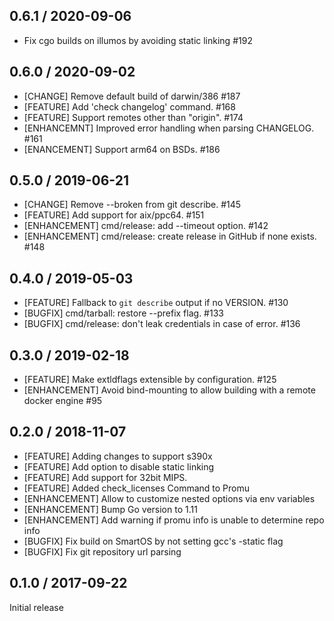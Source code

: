 ## 0.6.1 / 2020-09-06

* Fix cgo builds on illumos by avoiding static linking #192

## 0.6.0 / 2020-09-02

* [CHANGE] Remove default build of darwin/386 #187
* [FEATURE] Add 'check changelog' command. #168
* [FEATURE] Support remotes other than "origin". #174
* [ENHANCEMNT] Improved error handling when parsing CHANGELOG. #161
* [ENANCEMENT] Support arm64 on BSDs. #186

## 0.5.0 / 2019-06-21

* [CHANGE] Remove --broken from git describe. #145
* [FEATURE] Add support for aix/ppc64. #151
* [ENHANCEMENT] cmd/release: add --timeout option. #142
* [ENHANCEMENT] cmd/release: create release in GitHub if none exists. #148

## 0.4.0 / 2019-05-03

* [FEATURE] Fallback to `git describe` output if no VERSION. #130
* [BUGFIX] cmd/tarball: restore --prefix flag. #133
* [BUGFIX] cmd/release: don't leak credentials in case of error. #136

## 0.3.0 / 2019-02-18

* [FEATURE] Make extldflags extensible by configuration. #125
* [ENHANCEMENT] Avoid bind-mounting to allow building with a remote docker engine #95

## 0.2.0 / 2018-11-07

* [FEATURE] Adding changes to support s390x
* [FEATURE] Add option to disable static linking
* [FEATURE] Add support for 32bit MIPS.
* [FEATURE] Added check_licenses Command to Promu
* [ENHANCEMENT] Allow to customize nested options via env variables
* [ENHANCEMENT] Bump Go version to 1.11
* [ENHANCEMENT] Add warning if promu info is unable to determine repo info
* [BUGFIX] Fix build on SmartOS by not setting gcc's -static flag
* [BUGFIX] Fix git repository url parsing

## 0.1.0 / 2017-09-22

Initial release
